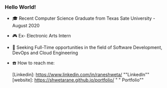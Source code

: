 ### Hello World!

- :mortar_board: Recent Computer Science Graduate from Texas Sate University - August 2020

- :video_game: Ex- Electronic Arts Intern

- :office:  Seeking Full-Time opportunities in the field of Software Development, DevOps and Cloud Engineering

- :phone:  How to reach me: 

  [Linkedin]: https://www.linkedin.com/in/raneshweta/	""LinkedIn""
  [website]: https://shwetarane.github.io/portfolio/	" " Portfolio""

  
